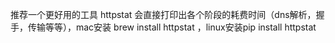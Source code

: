 推荐一个更好用的工具 httpstat 会直接打印出各个阶段的耗费时间（dns解析，握手，传输等等），mac安装 brew install httpstat  ，linux安装pip install httpstat

